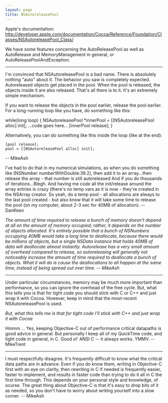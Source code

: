 ```yaml
---
layout: page
title: NSAutoreleasePool
---
```


Apple's documentation: http://developer.apple.com/documentation/Cocoa/Reference/Foundation/Classes/NSAutoreleasePool_Class/

We have some features concerning the AutoReleasePool as well as AutoRelease and MemoryManagement in general, or AutoReleasePoolAndException.

----

I'm convinced that NSAutoreleasePool is a bad name. There is absolutely nothing "auto" about it. The behavior you saw is completely expected. Autoreleased objects get placed in the pool. When the pool is released, the objects inside it are also released. That's all there is to it. It's an extremely simple mechanism.

If you want to release the objects in the pool earlier, release the pool earlier. For a long-running loop like you have, do something like this:
    
while(long loop)
{
    NSAutoreleasePool *innerPool = [[NSAutoreleasePool alloc] init];
    ...code goes here...
    [innerPool release];
}

Alternatively, you can do something like this inside the loop (like at the end):
    
    [pool release];
    pool = [[NSAutoreleasePool alloc] init];

-- MikeAsh

I've had to do that in my numerical simulations, as when you do something like [NSNumber numberWithDouble:39.2], then add it to an array...then release the array - that number is still autoreleased  And if you do thousands of iterations...Blegh.  And having me code all the init/release around the array entries is crazy (there's no temp vars as it is now - they're created in the NSArray creator.  So yeah, do a temp pool - all allocations are always to the last pool created - but also know that it will take some time to release the pool (on my computer, about 2-3 sec for 40MB of allocation). -- DanKeen

*The amount of time required to release a bunch of memory doesn't depend at all on the amount of memory occupied; rather, it depends on the number of objects allocated. It's entirely possible that a bunch of NSNumbers occupying 40MB would take a long time to deallocate, because there would be millions of objects, but a single NSData instance that holds 40MB of data will deallocate almost instantly. Autorelease has a very small amount of overhead compared to release, so autoreleasing will generally not noticeably increase the amount of time required to deallocate a bunch of objects. What it will do is cause the deallocations to all happen at the same time, instead of being spread out over time. -- MikeAsh*

----

Under particular circumstances, memory may be much more important than performance, so you can ignore the overhead of the free cycle. But, what this tells you is that for tight code you should stick with C or C++ and just wrap it with Cocoa. However, keep in mind that the most-recent NSAutoreleasePool is used.

*But, what this tells me is that for tight code I'll stick with C++ and just wrap it with Cocoa* 

Hmmm ... Yes, keeping Objective-C out of performance critical datapaths is good advice in general. But personally I keep all of my QuickTime code, and tight code in general, in C. Good ol' ANSI C -- it always works. YMMV. -- MikeTrent

----
I must respectfully disagree. It's frequently difficult to know what the critical data paths are in advance. Even if you do know them, writing in Objective-C first with an eye on clarity, then rewriting in C if needed is frequently easier, faster to implement, and results in faster code than trying to do it all in C the first time through. This depends on your personal style and knowledge, of ocurse. The great thing about Objective-C is that it's easy to drop bits of it as needed, so you don't have to worry about writing yourself into a slow corner. -- MikeAsh

